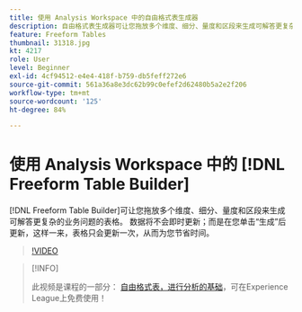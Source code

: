```yaml
---
title: 使用 Analysis Workspace 中的自由格式表生成器
description: 自由格式表生成器可让您拖放多个维度、细分、量度和区段来生成可解答更复杂的业务问题的表格。 数据将不会即时更新；而是在您单击“生成”后更新，这样一来，表格只会更新一次，从而为您节省时间。
feature: Freeform Tables
thumbnail: 31318.jpg
kt: 4217
role: User
level: Beginner
exl-id: 4cf94512-e4e4-418f-b759-db5feff272e6
source-git-commit: 561a36a8e3dc62b99c0efef2d62480b5a2e2f206
workflow-type: tm+mt
source-wordcount: '125'
ht-degree: 84%

---
```


# 使用 Analysis Workspace 中的 [!DNL Freeform Table Builder]

[!DNL Freeform Table Builder]可让您拖放多个维度、细分、量度和区段来生成可解答更复杂的业务问题的表格。 数据将不会即时更新；而是在您单击“生成”后更新，这样一来，表格只会更新一次，从而为您节省时间。

>[!VIDEO](https://video.tv.adobe.com/v/31318/?quality=12)

>[!INFO]
>
> 此视频是课程的一部分： [自由格式表，进行分析的基础](https://experienceleague.adobe.com/?recommended=Analytics-U-1-2020.3)，可在Experience League上免费使用！
